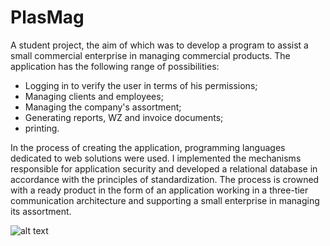 # PlasMag

A student project, the aim of which was to develop a program to assist a small commercial enterprise in managing commercial products. The application has the following range of possibilities:

- Logging in to verify the user in terms of his permissions;
- Managing clients and employees;
- Managing the company's assortment;
- Generating reports, WZ and invoice documents;
- printing.

In the process of creating the application, programming languages ​​dedicated to web solutions were used. I implemented the mechanisms responsible for application security and developed a relational database in accordance with the principles of standardization. The process is crowned with a ready product in the form of an application working in a three-tier communication architecture and supporting a small enterprise in managing its assortment.

![alt text](https://mp-programs.pl/wp-content/uploads/2021/11/PLASMAG2.jpg)
